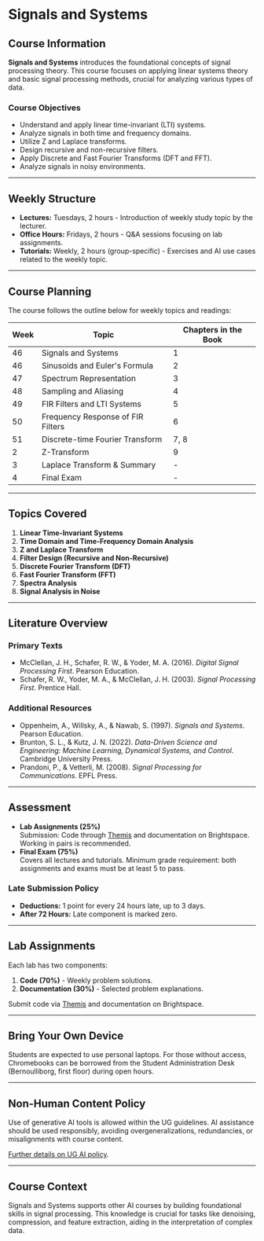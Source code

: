 # Signals and Systems

## Course Information

**Signals and Systems** introduces the foundational concepts of signal processing theory. This course focuses on applying linear systems theory and basic signal processing methods, crucial for analyzing various types of data.

### Course Objectives

- Understand and apply linear time-invariant (LTI) systems.
- Analyze signals in both time and frequency domains.
- Utilize Z and Laplace transforms.
- Design recursive and non-recursive filters.
- Apply Discrete and Fast Fourier Transforms (DFT and FFT).
- Analyze signals in noisy environments.

---

## Weekly Structure

- **Lectures:** Tuesdays, 2 hours - Introduction of weekly study topic by the lecturer.
- **Office Hours:** Fridays, 2 hours - Q&A sessions focusing on lab assignments.
- **Tutorials:** Weekly, 2 hours (group-specific) - Exercises and AI use cases related to the weekly topic.

---

## Course Planning

The course follows the outline below for weekly topics and readings:

| Week | Topic                             | Chapters in the Book |
| ---- | --------------------------------- | -------------------- |
| 46   | Signals and Systems               | 1                    |
| 46   | Sinusoids and Euler's Formula     | 2                    |
| 47   | Spectrum Representation           | 3                    |
| 48   | Sampling and Aliasing             | 4                    |
| 49   | FIR Filters and LTI Systems       | 5                    |
| 50   | Frequency Response of FIR Filters | 6                    |
| 51   | Discrete-time Fourier Transform   | 7, 8                 |
| 2    | Z-Transform                       | 9                    |
| 3    | Laplace Transform & Summary       | -                    |
| 4    | Final Exam                        | -                    |

---

## Topics Covered

1. **Linear Time-Invariant Systems**
2. **Time Domain and Time-Frequency Domain Analysis**
3. **Z and Laplace Transform**
4. **Filter Design (Recursive and Non-Recursive)**
5. **Discrete Fourier Transform (DFT)**
6. **Fast Fourier Transform (FFT)**
7. **Spectra Analysis**
8. **Signal Analysis in Noise**

---

## Literature Overview

### Primary Texts

- McClellan, J. H., Schafer, R. W., & Yoder, M. A. (2016). _Digital Signal Processing First_. Pearson Education.
- Schafer, R. W., Yoder, M. A., & McClellan, J. H. (2003). _Signal Processing First_. Prentice Hall.

### Additional Resources

- Oppenheim, A., Willsky, A., & Nawab, S. (1997). _Signals and Systems_. Pearson Education.
- Brunton, S. L., & Kutz, J. N. (2022). _Data-Driven Science and Engineering: Machine Learning, Dynamical Systems, and Control_. Cambridge University Press.
- Prandoni, P., & Vetterli, M. (2008). _Signal Processing for Communications_. EPFL Press.

---

## Assessment

- **Lab Assignments (25%)**  
    Submission: Code through [Themis](https://themis.housing.rug.nl/course/2024-2025/ai-SS) and documentation on Brightspace. Working in pairs is recommended.
- **Final Exam (75%)**  
    Covers all lectures and tutorials. Minimum grade requirement: both assignments and exams must be at least 5 to pass.

### Late Submission Policy

- **Deductions:** 1 point for every 24 hours late, up to 3 days.
- **After 72 Hours:** Late component is marked zero.

---

## Lab Assignments

Each lab has two components:

1. **Code (70%)** - Weekly problem solutions.
2. **Documentation (30%)** - Selected problem explanations.

Submit code via [Themis](https://themis.housing.rug.nl/course/2024-2025/ai-SS) and documentation on Brightspace.

---

## Bring Your Own Device

Students are expected to use personal laptops. For those without access, Chromebooks can be borrowed from the Student Administration Desk (Bernoulliborg, first floor) during open hours.

---

## Non-Human Content Policy

Use of generative AI tools is allowed within the UG guidelines. AI assistance should be used responsibly, avoiding overgeneralizations, redundancies, or misalignments with course content.

[Further details on UG AI policy](https://www.rug.nl/...).

---

## Course Context

Signals and Systems supports other AI courses by building foundational skills in signal processing. This knowledge is crucial for tasks like denoising, compression, and feature extraction, aiding in the interpretation of complex data.